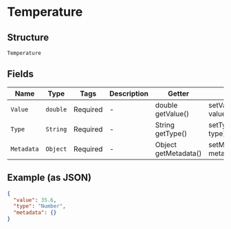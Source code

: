 
# Temperature

## Structure

`Temperature`

## Fields

| Name | Type | Tags | Description | Getter | Setter |
|  --- | --- | --- | --- | --- | --- |
| `Value` | `double` | Required | - | double getValue() | setValue(double value) |
| `Type` | `String` | Required | - | String getType() | setType(String type) |
| `Metadata` | `Object` | Required | - | Object getMetadata() | setMetadata(Object metadata) |

## Example (as JSON)

```json
{
  "value": 35.6,
  "type": "Number",
  "metadata": {}
}
```

